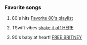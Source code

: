 ### Favorite songs
  1. 80's hits [Favorite 80's playlist](https://www.youtube.com/watch?v=c40SjIZEfcg)


  2. TSwift vibes [shake it off HERE](https://www.youtube.com/watch?v=nfWlot6h_JM)

  3. 90's baby at heart! [FREE BRITNEY](https://www.youtube.com/watch?v=w_WlDD3ghWM)

